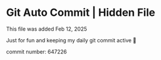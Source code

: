 # Git Auto Commit | Hidden File

This file was added Feb 12, 2025

Just for fun and keeping my daily git commit active 🤪

commit number: 647226
